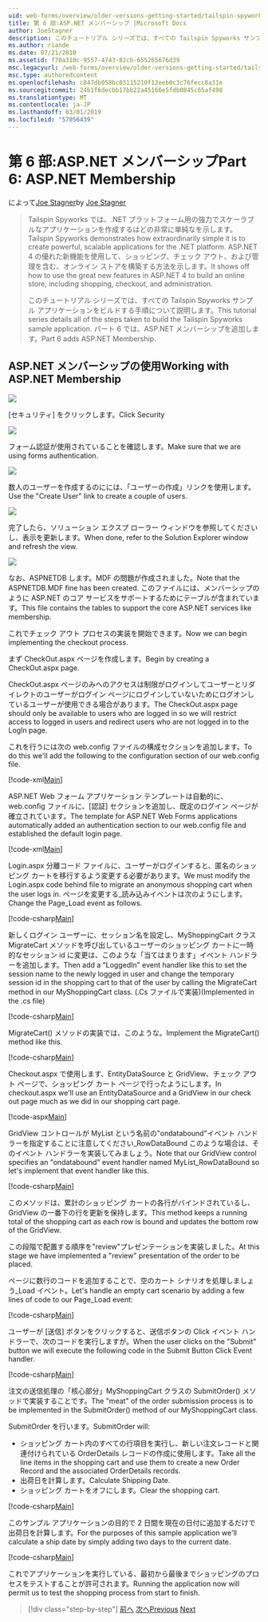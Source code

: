 ```yaml
---
uid: web-forms/overview/older-versions-getting-started/tailspin-spyworks/tailspin-spyworks-part-6
title: 第 6 部:ASP.NET メンバーシップ |Microsoft Docs
author: JoeStagner
description: このチュートリアル シリーズでは、すべての Tailspin Spyworks サンプル アプリケーションをビルドする手順について説明します。 パート 6 では、ASP.NET メンバーシップを追加します。
ms.author: riande
ms.date: 07/21/2010
ms.assetid: f70a310c-9557-4743-82cb-655265676d39
msc.legacyurl: /web-forms/overview/older-versions-getting-started/tailspin-spyworks/tailspin-spyworks-part-6
msc.type: authoredcontent
ms.openlocfilehash: c847db058bc03115210f12eeb0c3c76fecc8a31e
ms.sourcegitcommit: 24b1f6decbb17bb22a45166e5fdb0845c65af498
ms.translationtype: MT
ms.contentlocale: ja-JP
ms.lasthandoff: 03/01/2019
ms.locfileid: "57056439"
---
```

<a name="part-6-aspnet-membership"></a><span data-ttu-id="350ea-104">第 6 部:ASP.NET メンバーシップ</span><span class="sxs-lookup"><span data-stu-id="350ea-104">Part 6: ASP.NET Membership</span></span>
====================
<span data-ttu-id="350ea-105">によって[Joe Stagner](https://github.com/JoeStagner)</span><span class="sxs-lookup"><span data-stu-id="350ea-105">by [Joe Stagner](https://github.com/JoeStagner)</span></span>

> <span data-ttu-id="350ea-106">Tailspin Spyworks では、.NET プラットフォーム用の強力でスケーラブルなアプリケーションを作成するはどの非常に単純なを示します。</span><span class="sxs-lookup"><span data-stu-id="350ea-106">Tailspin Spyworks demonstrates how extraordinarily simple it is to create powerful, scalable applications for the .NET platform.</span></span> <span data-ttu-id="350ea-107">ASP.NET 4 の優れた新機能を使用して、ショッピング、チェック アウト、および管理を含む、オンライン ストアを構築する方法を示します。</span><span class="sxs-lookup"><span data-stu-id="350ea-107">It shows off how to use the great new features in ASP.NET 4 to build an online store, including shopping, checkout, and administration.</span></span>
> 
> <span data-ttu-id="350ea-108">このチュートリアル シリーズでは、すべての Tailspin Spyworks サンプル アプリケーションをビルドする手順について説明します。</span><span class="sxs-lookup"><span data-stu-id="350ea-108">This tutorial series details all of the steps taken to build the Tailspin Spyworks sample application.</span></span> <span data-ttu-id="350ea-109">パート 6 では、ASP.NET メンバーシップを追加します。</span><span class="sxs-lookup"><span data-stu-id="350ea-109">Part 6 adds ASP.NET Membership.</span></span>


## <a id="_Toc260221672"></a>  <span data-ttu-id="350ea-110">ASP.NET メンバーシップの使用</span><span class="sxs-lookup"><span data-stu-id="350ea-110">Working with ASP.NET Membership</span></span>

![](tailspin-spyworks-part-6/_static/image1.png)

<span data-ttu-id="350ea-111">[セキュリティ] をクリックします。</span><span class="sxs-lookup"><span data-stu-id="350ea-111">Click Security</span></span>

![](tailspin-spyworks-part-6/_static/image1.jpg)

<span data-ttu-id="350ea-112">フォーム認証が使用されていることを確認します。</span><span class="sxs-lookup"><span data-stu-id="350ea-112">Make sure that we are using forms authentication.</span></span>

![](tailspin-spyworks-part-6/_static/image2.jpg)

<span data-ttu-id="350ea-113">数人のユーザーを作成するのにには、「ユーザーの作成」リンクを使用します。</span><span class="sxs-lookup"><span data-stu-id="350ea-113">Use the "Create User" link to create a couple of users.</span></span>

![](tailspin-spyworks-part-6/_static/image3.jpg)

<span data-ttu-id="350ea-114">完了したら、ソリューション エクスプ ローラー ウィンドウを参照してくださいし、表示を更新します。</span><span class="sxs-lookup"><span data-stu-id="350ea-114">When done, refer to the Solution Explorer window and refresh the view.</span></span>

![](tailspin-spyworks-part-6/_static/image2.png)

<span data-ttu-id="350ea-115">なお、ASPNETDB します。MDF の問題が作成されました。</span><span class="sxs-lookup"><span data-stu-id="350ea-115">Note that the ASPNETDB.MDF fine has been created.</span></span> <span data-ttu-id="350ea-116">このファイルには、メンバーシップのように ASP.NET のコア サービスをサポートするためにテーブルが含まれています。</span><span class="sxs-lookup"><span data-stu-id="350ea-116">This file contains the tables to support the core ASP.NET services like membership.</span></span>

<span data-ttu-id="350ea-117">これでチェック アウト プロセスの実装を開始できます。</span><span class="sxs-lookup"><span data-stu-id="350ea-117">Now we can begin implementing the checkout process.</span></span>

<span data-ttu-id="350ea-118">まず CheckOut.aspx ページを作成します。</span><span class="sxs-lookup"><span data-stu-id="350ea-118">Begin by creating a CheckOut.aspx page.</span></span>

<span data-ttu-id="350ea-119">CheckOut.aspx ページのみへのアクセスは制限がログインしてユーザーとリダイレクトのユーザーがログイン ページにログインしていないためにログオンしているユーザーが使用できる場合があります。</span><span class="sxs-lookup"><span data-stu-id="350ea-119">The CheckOut.aspx page should only be available to users who are logged in so we will restrict access to logged in users and redirect users who are not logged in to the LogIn page.</span></span>

<span data-ttu-id="350ea-120">これを行うには次の web.config ファイルの構成セクションを追加します。</span><span class="sxs-lookup"><span data-stu-id="350ea-120">To do this we'll add the following to the configuration section of our web.config file.</span></span>

[!code-xml[Main](tailspin-spyworks-part-6/samples/sample1.xml)]

<span data-ttu-id="350ea-121">ASP.NET Web フォーム アプリケーション テンプレートは自動的に、web.config ファイルに、[認証] セクションを追加し、既定のログイン ページが確立されています。</span><span class="sxs-lookup"><span data-stu-id="350ea-121">The template for ASP.NET Web Forms applications automatically added an authentication section to our web.config file and established the default login page.</span></span>

[!code-xml[Main](tailspin-spyworks-part-6/samples/sample2.xml)]

<span data-ttu-id="350ea-122">Login.aspx 分離コード ファイルに、ユーザーがログインすると、匿名のショッピング カートを移行するよう変更する必要があります。</span><span class="sxs-lookup"><span data-stu-id="350ea-122">We must modify the Login.aspx code behind file to migrate an anonymous shopping cart when the user logs in.</span></span> <span data-ttu-id="350ea-123">ページを変更する\_読み込みイベントは次のようにします。</span><span class="sxs-lookup"><span data-stu-id="350ea-123">Change the Page\_Load event as follows.</span></span>

[!code-csharp[Main](tailspin-spyworks-part-6/samples/sample3.cs)]

<span data-ttu-id="350ea-124">新しくログイン ユーザーに、セッション名を設定し、MyShoppingCart クラス MigrateCart メソッドを呼び出しているユーザーのショッピング カートに一時的なセッション id に変更は、このような「当てはまります」イベント ハンドラーを追加します。</span><span class="sxs-lookup"><span data-stu-id="350ea-124">Then add a "LoggedIn" event handler like this to set the session name to the newly logged in user and change the temporary session id in the shopping cart to that of the user by calling the MigrateCart method in our MyShoppingCart class.</span></span> <span data-ttu-id="350ea-125">(.Cs ファイルで実装)</span><span class="sxs-lookup"><span data-stu-id="350ea-125">(Implemented in the .cs file)</span></span>

[!code-csharp[Main](tailspin-spyworks-part-6/samples/sample4.cs)]

<span data-ttu-id="350ea-126">MigrateCart() メソッドの実装では、このような。</span><span class="sxs-lookup"><span data-stu-id="350ea-126">Implement the MigrateCart() method like this.</span></span>

[!code-csharp[Main](tailspin-spyworks-part-6/samples/sample5.cs)]

<span data-ttu-id="350ea-127">Checkout.aspx で使用します、EntityDataSource と GridView、チェック アウト ページで、ショッピング カート ページで行ったようにします。</span><span class="sxs-lookup"><span data-stu-id="350ea-127">In checkout.aspx we'll use an EntityDataSource and a GridView in our check out page much as we did in our shopping cart page.</span></span>

[!code-aspx[Main](tailspin-spyworks-part-6/samples/sample6.aspx)]

<span data-ttu-id="350ea-128">GridView コントロールが MyList という名前の"ondatabound"イベント ハンドラーを指定することに注意してください\_RowDataBound このような場合は、そのイベント ハンドラーを実装してみましょう。</span><span class="sxs-lookup"><span data-stu-id="350ea-128">Note that our GridView control specifies an "ondatabound" event handler named MyList\_RowDataBound so let's implement that event handler like this.</span></span>

[!code-csharp[Main](tailspin-spyworks-part-6/samples/sample7.cs)]

<span data-ttu-id="350ea-129">このメソッドは、累計のショッピング カートの各行がバインドされているし、GridView の一番下の行を更新を保持します。</span><span class="sxs-lookup"><span data-stu-id="350ea-129">This method keeps a running total of the shopping cart as each row is bound and updates the bottom row of the GridView.</span></span>

<span data-ttu-id="350ea-130">この段階で配置する順序を"review"プレゼンテーションを実装しました。</span><span class="sxs-lookup"><span data-stu-id="350ea-130">At this stage we have implemented a "review" presentation of the order to be placed.</span></span>

<span data-ttu-id="350ea-131">ページに数行のコードを追加することで、空のカート シナリオを処理しましょう\_Load イベント。</span><span class="sxs-lookup"><span data-stu-id="350ea-131">Let's handle an empty cart scenario by adding a few lines of code to our Page\_Load event:</span></span>

[!code-csharp[Main](tailspin-spyworks-part-6/samples/sample8.cs)]

<span data-ttu-id="350ea-132">ユーザーが [送信] ボタンをクリックすると、送信ボタンの Click イベント ハンドラーで、次のコードを実行しますが。</span><span class="sxs-lookup"><span data-stu-id="350ea-132">When the user clicks on the "Submit" button we will execute the following code in the Submit Button Click Event handler.</span></span>

[!code-csharp[Main](tailspin-spyworks-part-6/samples/sample9.cs)]

<span data-ttu-id="350ea-133">注文の送信処理の「核心部分」MyShoppingCart クラスの SubmitOrder() メソッドで実装することです。</span><span class="sxs-lookup"><span data-stu-id="350ea-133">The "meat" of the order submission process is to be implemented in the SubmitOrder() method of our MyShoppingCart class.</span></span>

<span data-ttu-id="350ea-134">SubmitOrder を行います。</span><span class="sxs-lookup"><span data-stu-id="350ea-134">SubmitOrder will:</span></span>

- <span data-ttu-id="350ea-135">ショッピング カート内のすべての行項目を実行し、新しい注文レコードと関連付けられている OrderDetails レコードの作成に使用します。</span><span class="sxs-lookup"><span data-stu-id="350ea-135">Take all the line items in the shopping cart and use them to create a new Order Record and the associated OrderDetails records.</span></span>
- <span data-ttu-id="350ea-136">出荷日を計算します。</span><span class="sxs-lookup"><span data-stu-id="350ea-136">Calculate Shipping Date.</span></span>
- <span data-ttu-id="350ea-137">ショッピング カートをオフにします。</span><span class="sxs-lookup"><span data-stu-id="350ea-137">Clear the shopping cart.</span></span>


[!code-csharp[Main](tailspin-spyworks-part-6/samples/sample10.cs)]

<span data-ttu-id="350ea-138">このサンプル アプリケーションの目的で 2 日間を現在の日付に追加するだけで出荷日を計算します。</span><span class="sxs-lookup"><span data-stu-id="350ea-138">For the purposes of this sample application we'll calculate a ship date by simply adding two days to the current date.</span></span>

[!code-csharp[Main](tailspin-spyworks-part-6/samples/sample11.cs)]

<span data-ttu-id="350ea-139">これでアプリケーションを実行している、最初から最後までショッピングのプロセスをテストすることが許可されます。</span><span class="sxs-lookup"><span data-stu-id="350ea-139">Running the application now will permit us to test the shopping process from start to finish.</span></span>

> [!div class="step-by-step"]
> <span data-ttu-id="350ea-140">[前へ](tailspin-spyworks-part-5.md)
> [次へ](tailspin-spyworks-part-7.md)</span><span class="sxs-lookup"><span data-stu-id="350ea-140">[Previous](tailspin-spyworks-part-5.md)
[Next](tailspin-spyworks-part-7.md)</span></span>
